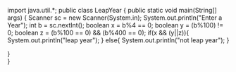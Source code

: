 
import java.util.*;
public class LeapYear {
public static void main(String[] args) {
    Scanner sc = new Scanner(System.in);
    System.out.println("Enter a Year");
    int b = sc.nextInt();
    boolean x = b%4 == 0;
    boolean y = (b%100) != 0;
    boolean z = (b%100 == 0) && (b%400 == 0);
    if(x && (y||z)){
    System.out.println("leap year");
    }
    else{
        System.out.println("not leap year");
    }

}    
}
